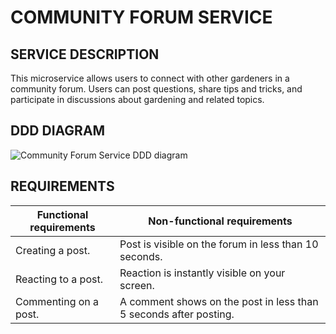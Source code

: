 # **COMMUNITY FORUM SERVICE**

## **SERVICE DESCRIPTION**
This microservice allows users to connect with other gardeners in a community forum. Users can post questions, share tips and tricks, and participate in discussions about gardening and related topics.

## **DDD DIAGRAM**
![Community Forum Service DDD diagram](https://user-images.githubusercontent.com/33865439/224746845-5cd1bc37-7145-47d3-9846-341adbbd6f1b.png)

## **REQUIREMENTS**

| Functional requirements  | Non-functional requirements |
| ------------- | ------------- |
| Creating a post.  | Post is visible on the forum in less than 10 seconds.  |
| Reacting to a post. | Reaction is instantly visible on your screen.  |
| Commenting on a post.  |  A comment shows on the post in less than 5 seconds after posting.  |
